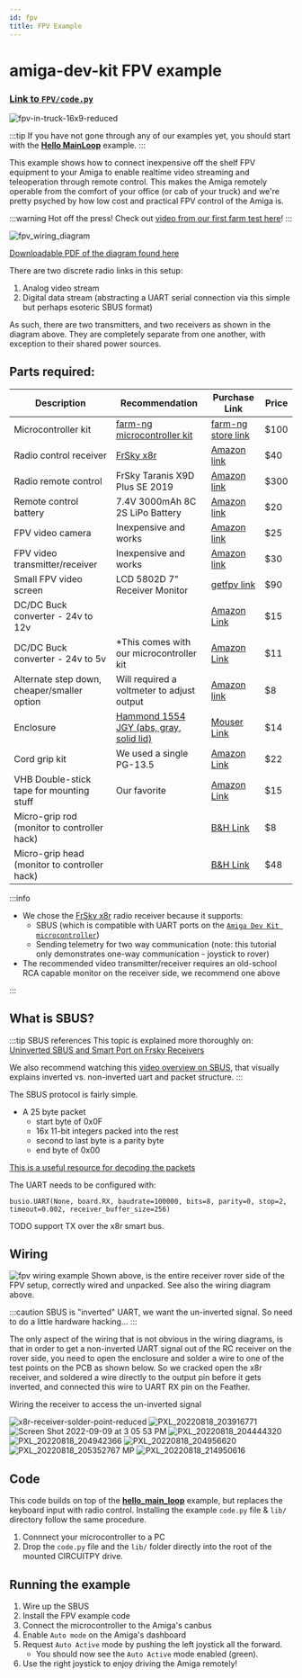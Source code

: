 ```yaml
---
id: fpv
title: FPV Example
---
```

# amiga-dev-kit FPV example

### [Link to `FPV/code.py`](https://github.com/farm-ng/amiga-dev-kit/blob/main/circuitpy/examples/FPV/code.py)


![fpv-in-truck-16x9-reduced](https://user-images.githubusercontent.com/11846963/185976329-c65208e1-a42a-436f-a191-9dcc57ecb354.jpg)

:::tip
If you have not gone through any of our examples yet, you should start with the [**Hello MainLoop**](./../hello_main_loop/) example.
:::

This example shows how to connect inexpensive off the shelf FPV equipment to your Amiga to enable realtime video streaming and teleoperation through remote control.
This makes the Amiga remotely operable from the comfort of your office (or cab of your truck) and we're pretty psyched by how low cost and practical FPV control of the Amiga is.

:::warning Hot off the press!
Check out [video from our first farm test here](https://youtu.be/tN20_CspsyU)!
:::

![fpv_wiring_diagram](https://user-images.githubusercontent.com/11846963/189413919-56a2f380-289e-4205-bcb4-e31cba84bda4.png)

[Downloadable PDF of the diagram found here](https://github.com/farm-ng/amiga-dev-kit/files/9537718/fpv_wiring_diagram.pdf)

There are two discrete radio links in this setup:
  1. Analog video stream
  2. Digital data stream (abstracting a UART serial connection via this simple but perhaps esoteric SBUS format)

As such, there are two transmitters, and two receivers as shown in the diagram above.  They are completely separate from one another, with exception to their shared power sources.


[//]: # (Wiring diagram https://lucid.app/lucidchart/7255e46a-d128-421e-9bc1-2329d3f280fa/edit?viewport_loc=285%2C-61%2C1837%2C2040%2C0_0&invitationId=inv_f69a2688-850c-4d8f-bfdb-c38752df5303#)



<!-- - Blog post about the project : -->

[//]: # (TODO - Add link to setting up the Feather with our recommended firmware)


## Parts required:
| Description                                  | Recommendation                                                                 | Purchase Link                                                                                                                                                                                                                                                                                                                                                                                                                                                                                                                        | Price |
| -------------------------------------------- | ------------------------------------------------------------------------------ | ------------------------------------------------------------------------------------------------------------------------------------------------------------------------------------------------------------------------------------------------------------------------------------------------------------------------------------------------------------------------------------------------------------------------------------------------------------------------------------------------------------------------------------ | ----- |
| Microcontroller kit                          | [farm-ng microcontroller kit](./../../mcu_kit/)                                | [farm-ng store link](https://farm-ng.com/products/microcontroller-kit)                                                                                                                                                                                                                                                                                                                                                                                                                                                               | $100  |
| Radio control receiver                       | [FrSky x8r](https://www.frsky-rc.com/product/x8r/)                             | [Amazon link](https://www.amazon.com/dp/B00RCAHHFM)                                                                                                                                                                                                                                                                                                                                                                                                                                                                                  | $40   |
| Radio remote control                         | FrSky Taranis X9D Plus SE 2019                                                 | [Amazon link](https://www.amazon.com/dp/B07VYRGB5Q)                                                                                                                                                                                                                                                                                                                                                                                                                                                                                  | $300  |
| Remote control battery                       | 7.4V 3000mAh 8C 2S LiPo Battery                                                | [Amazon link](https://www.amazon.com/Upgrade-3000mAh-Rechargeable-Radiolink-Transmitter/dp/B08FC4LWCG)                                                                                                                                                                                                                                                                                                                                                                                                                               | $20   |
| FPV video camera                             | Inexpensive and works                                                          | [Amazon link](https://www.amazon.com/dp/B06XPX18VY)                                                                                                                                                                                                                                                                                                                                                                                                                                                                                  | $25   |
| FPV video transmitter/receiver               | Inexpensive and works                                                          | [Amazon link](https://www.amazon.com/dp/B01FXGQ2KC)                                                                                                                                                                                                                                                                                                                                                                                                                                                                                  | $30   |
| Small FPV video screen                       | LCD 5802D 7" Receiver Monitor                                                  | [getfpv link](https://www.getfpv.com/fpv/fpv-monitors/eachine-7-lcd5802d-dvr-5-8ghz-40ch-fpv-monitor.html)                                                                                                                                                                                                                                                                                                                                                                                                                           | $90   |
| DC/DC Buck converter - 24v to 12v            |                                                                                | [Amazon Link](https://smile.amazon.com/Protooma-Voltage-Converter-Light%EF%BC%8CWaterproof-Transformer/dp/B0B1NRDTF5/ref=sr_1_1_sspa?crid=FDHT22Y0D5H1&keywords=24v+to+12v+converter+5a&qid=1662748022&sprefix=24v+to+12v+converter+5a%2Caps%2C107&sr=8-1-spons&psc=1&spLa=ZW5jcnlwdGVkUXVhbGlmaWVyPUExUlJMNjZRNFROMFVTJmVuY3J5cHRlZElkPUEwMzY4NzU5QlVNNlZFUzNKNjNIJmVuY3J5cHRlZEFkSWQ9QTA4NzcxMjEzSERJMFBGUUY0VDZKJndpZGdldE5hbWU9c3BfYXRmJmFjdGlvbj1jbGlja1JlZGlyZWN0JmRvTm90TG9nQ2xpY2s9dHJ1ZQ==)                                 | $15   |
| DC/DC Buck converter - 24v to 5v             | *This comes with our microcontroller kit                                       | [Amazon Link](https://smile.amazon.com/DROK-090581-Converter-Step-down-Transformer/dp/B00CE75K0W/ref=sr_1_3?crid=1X1SSEWY1TEG6&keywords=24v+to+5v+converter+5a&qid=1662748102&sprefix=24v+to+5v+converter+5a%2Caps%2C96&sr=8-3)                                                                                                                                                                                                                                                                                                      | $11   |
| Alternate step down, cheaper/smaller option  | Will required a voltmeter to adjust output                                     | [Amazon link](https://smile.amazon.com/Maxmoral-Converter-Adjustable-Step-Down-Regulator/dp/B07MKQXNWG/ref=sr_1_6?crid=1ZJ4Z4GBUV64E&keywords=24v+to+5v+adjustable+step+down&qid=1662748233&sprefix=24v+to+5v+adjustable+step+down%2Caps%2C87&sr=8-6)                                                                                                                                                                                                                                                                                | $8    |
| Enclosure                                    | [Hammond 1554 JGY (abs, gray, solid lid)](https://www.hammfg.com/part/1554JGY) | [Mouser Link](https://www.mouser.com/ProductDetail/Hammond-Manufacturing/1554JGY?qs=FmjOKN4Os87trO9vnjsZvg%3D%3D)                                                                                                                                                                                                                                                                                                                                                                                                                    | $14   |
| Cord grip kit                                | We used a single PG-13.5                                                       | [Amazon Link](https://smile.amazon.com/MAKERELE-Electrical-NPT-Waterproof-Connector/dp/B08R86BHBC/ref=sr_1_5?crid=2SYJ7I6BJ0HZT&keywords=cord+grip+kit&qid=1662750051&sprefix=cord+grip+kit%2Caps%2C142&sr=8-5)                                                                                                                                                                                                                                                                                                                      | $22   |
| VHB Double-stick tape for mounting stuff     | Our favorite                                                                   | [Amazon Link](https://smile.amazon.com/Width-Length-Black-Multipurpose-Double/dp/B07K4PQG8P/ref=sxts_rp_s_1_0?content-id=amzn1.sym.14b5a3ec-ddf3-42f1-bf1e-8515f8d25a34%3Aamzn1.sym.14b5a3ec-ddf3-42f1-bf1e-8515f8d25a34&crid=QLFBHDQ2W1UQ&cv_ct_cx=vhb&keywords=vhb&pd_rd_i=B07K4PQG8P&pd_rd_r=b76fadc2-12af-4732-8736-b46b4aa63cac&pd_rd_w=WnaiQ&pd_rd_wg=USSdg&pf_rd_p=14b5a3ec-ddf3-42f1-bf1e-8515f8d25a34&pf_rd_r=WDNTEH07SBH1HZZ0N2AV&psc=1&qid=1662749091&sprefix=vhb%2Caps%2C99&sr=1-1-f0029781-b79b-4b60-9cb0-eeda4dea34d6) | $15   |
| Micro-grip rod (monitor to controller hack)  |                                                                                | [B&H Link](https://www.bhphotovideo.com/c/product/686707-REG/Matthews_350602_5_4_101mm_Rod_for.html)                                                                                                                                                                                                                                                                                                                                                                                                                                 | $8    |
| Micro-grip head (monitor to controller hack) |                                                                                | [B&H Link](https://www.bhphotovideo.com/c/product/686694-REG/Matthews_350604_MICROgrip_Head.html)                                                                                                                                                                                                                                                                                                                                                                                                                                    | $48   |


:::info
- We chose the [FrSky x8r](https://www.frsky-rc.com/product/x8r/) radio receiver because it supports:
  - SBUS (which is compatible with UART ports on the [`Amiga Dev Kit microcontroller`](./../../mcu_kit/))
  - Sending telemetry for two way communication (note: this tutorial only demonstrates one-way communication - joystick to rover)
- The recommended video transmitter/receiver requires an old-school RCA capable monitor on the receiver side, we recommend one above

:::

## What is SBUS?

:::tip SBUS references
This topic is explained more thoroughly on: [Uninverted SBUS and Smart Port on Frsky Receivers](https://oscarliang.com/uninverted-sbus-smart-port-frsky-receivers/)

We also recommend watching this [video overview on SBUS](https://youtu.be/IqLUHj7nJhI?t=398), that visually explains inverted vs. non-inverted uart and packet structure.
:::

The SBUS protocol is fairly simple.
- A 25 byte packet
  - start byte of 0x0F
  - 16x 11-bit integers packed into the rest
  - second to last byte is a parity byte
  - end byte of 0x00

[This is a useful resource for decoding the packets](https://github.com/robotmaker/Real-time-graphical-representation-of-16-channel-S-BUS-protocol/blob/master/ProcessingSketch_SBUS_16_Channel_Simulation/ProcessingSketch_SBUS_16_Channel_Simulation.pde)

The UART needs to be configured with:

```
busio.UART(None, board.RX, baudrate=100000, bits=8, parity=0, stop=2, timeout=0.002, receiver_buffer_size=256)
```

TODO support TX over the x8r smart bus.

## Wiring
![fpv wiring example](https://user-images.githubusercontent.com/11846963/185976402-ff8c4c77-5a08-42b0-865f-d2840fc0b960.jpg)
Shown above, is the entire receiver rover side of the FPV setup, correctly wired and unpacked.  See also the wiring diagram above.

:::caution
SBUS is "inverted" UART, we want the un-inverted signal.  So need to do a little hardware hacking...
:::

The only aspect of the wiring that is not obvious in the wiring diagrams, is that in order to get a non-inverted UART signal out of the RC receiver on the rover side, you need to open the enclosure and solder a wire to one of the test points on the PCB as shown below.
So we cracked open the x8r receiver, and soldered a wire directly to the output pin before it gets inverted, and connected this wire to UART RX pin on the Feather.

Wiring the receiver to access the un-inverted signal

![x8r-receiver-solder-point-reduced](https://user-images.githubusercontent.com/11846963/185978326-a21598e7-fe93-4c99-9ff3-f3b047d586e6.jpg)
![PXL_20220818_203916771](https://user-images.githubusercontent.com/11846963/189423705-24bb368b-8c13-45d8-be74-0e669eb1beeb.jpg)
![Screen Shot 2022-09-09 at 3 05 53 PM](https://user-images.githubusercontent.com/11846963/189425493-3af80193-146f-489d-b39b-0564f36833d5.png)
![PXL_20220818_204444320](https://user-images.githubusercontent.com/11846963/189423940-6301bd71-0593-43b9-9538-9274c8a51a91.jpg)
![PXL_20220818_204942366](https://user-images.githubusercontent.com/11846963/189423987-959061a7-e64f-4df4-a1ac-faf78f344d7c.jpg)
![PXL_20220818_204956620](https://user-images.githubusercontent.com/11846963/189424014-1df454db-47b3-4b6a-91e1-1086146aac36.jpg)
![PXL_20220818_205352767 MP](https://user-images.githubusercontent.com/11846963/189424121-08097680-0b4f-4d71-b3e4-7da41642a83c.jpg)
![PXL_20220818_214950616](https://user-images.githubusercontent.com/11846963/189424474-78269f8e-f0f0-421d-b0b6-20d15e67e7b1.jpg)

## Code

This code builds on top of the [**hello_main_loop**](./../hello_main_loop/) example, but replaces the keyboard input with radio control.
Installing the example `code.py` file & `lib/` directory follow the same procedure.

1. Connnect your microcontroller to a PC
2. Drop the `code.py` file and the `lib/` folder directly into the root of the mounted CIRCUITPY drive.

## Running the example

1. Wire up the SBUS
2. Install the FPV example code
3. Connect the microcontroller to the Amiga's canbus
4. Enable `Auto mode` on the Amiga's dashboard
5. Request `Auto Active` mode by pushing the left joystick all the forward.
   - You should now see the `Auto Active` mode enabled (green).
7. Use the right joystick to enjoy driving the Amiga remotely!
